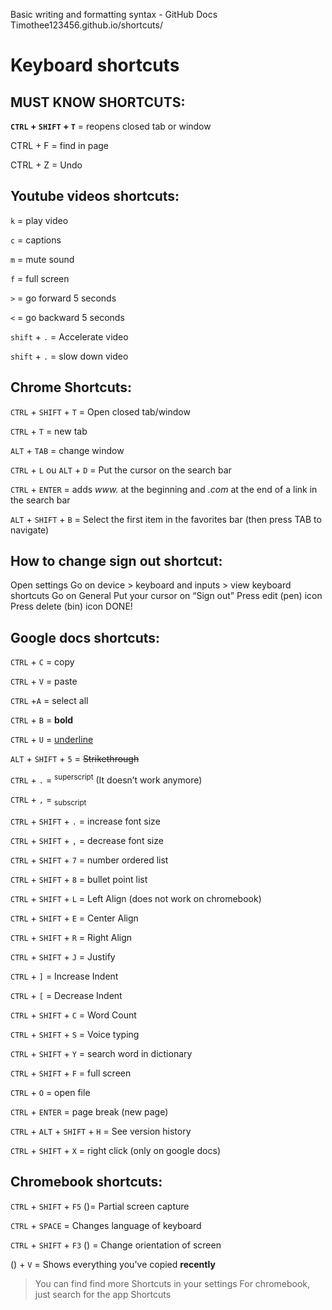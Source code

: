 Basic writing and formatting syntax - GitHub Docs
Timothee123456.github.io/shortcuts/
#  Keyboard  shortcuts

## MUST KNOW SHORTCUTS:
**`CTRL` + `SHIFT` + `T`** = reopens closed tab or window

CTRL + F = find in page

CTRL + Z = Undo

## Youtube  videos  shortcuts:

`k`  =  play  video

`c`  =  captions

`m`  =  mute  sound

`f`  =  full  screen

`>`  =  go  forward  5  seconds

`<`  =  go  backward  5  seconds

`shift` + `.`  =  Accelerate  video

`shift` + `.`  =  slow  down  video

## Chrome Shortcuts:

`CTRL`  +  `SHIFT`  +  `T`  =  Open  closed  tab/window

`CTRL` + `T` = new tab

`ALT` + `TAB` = change window

`CTRL` + `L` ou `ALT` + `D` = Put the cursor on the search bar

`CTRL` + `ENTER` = adds _www._ at the beginning and _.com_ at the end of a link in the search bar

`ALT` + `SHIFT` + `B` = Select the first item in the favorites bar (then press TAB to navigate)

## How to change sign out shortcut:
Open settings
Go on device > keyboard and inputs > view keyboard shortcuts
Go on General
Put your cursor on “Sign out”
Press edit (pen) icon
Press delete (bin) icon
DONE!

## Google docs shortcuts:

`CTRL` + `C` = copy

`CTRL` + `V` = paste

`CTRL` +`A` = select all


`CTRL` + `B` = **bold**

`CTRL` + `U` = <ins>underline</ins>

`ALT` + `SHIFT` + `5` = ~~Strikethrough~~

`CTRL` + `.` = <sup>superscript</sup> (It doesn’t work anymore)

`CTRL` + `,` = <sub>subscript</sub>

`CTRL` + `SHIFT` + `.` = increase font size

`CTRL` + `SHIFT` + `,` = decrease font size



`CTRL` + `SHIFT` + `7` = number ordered list

`CTRL` + `SHIFT` + `8` = bullet point list


`CTRL` + `SHIFT` + `L` = Left Align (does not work on chromebook)

`CTRL` + `SHIFT` + `E` = Center Align

`CTRL` + `SHIFT` + `R` = Right Align

`CTRL` + `SHIFT` + `J` = Justify

`CTRL` + `]` = Increase Indent

`CTRL` + `[` = Decrease Indent


`CTRL` + `SHIFT` + `C` = Word Count

`CTRL` + `SHIFT` + `S` = Voice typing

`CTRL` + `SHIFT` + `Y` = search word in dictionary

`CTRL` + `SHIFT` + `F` = full screen


`CTRL` + `O` = open file

`CTRL` + `ENTER` = page break (new page)

`CTRL` + `ALT` + `SHIFT` + `H` = See version history

`CTRL` + `SHIFT` + `X` = right click (only on google docs)


## Chromebook shortcuts:
`CTRL` + `SHIFT` + `F5` ()= Partial screen capture

`CTRL` + `SPACE` = Changes language of keyboard

`CTRL` + `SHIFT` + `F3` () = Change orientation of screen

() + `V` = Shows everything you've copied **recently**

> You can find find more Shortcuts in your settings
> For chromebook, just search for the app Shortcuts

